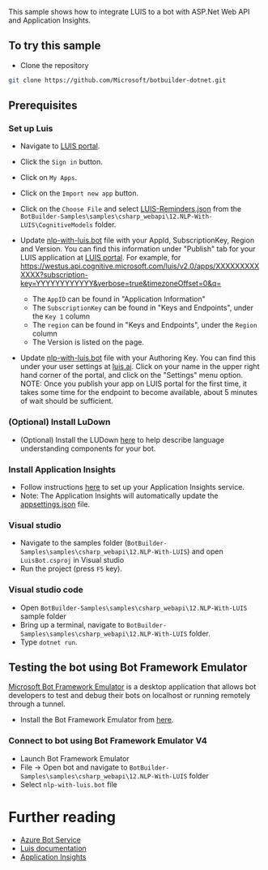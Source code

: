 ﻿﻿This sample shows how to integrate LUIS to a bot with ASP.Net Web API and Application Insights. 

## To try this sample
- Clone the repository
```bash
git clone https://github.com/Microsoft/botbuilder-dotnet.git
```
## Prerequisites
### Set up Luis
- Navigate to [LUIS portal](https://www.luis.ai).
- Click the `Sign in` button.
- Click on `My Apps`.
- Click on the `Import new app` button.
- Click on the `Choose File` and select [LUIS-Reminders.json](LUIS-Reminders.json) from the `BotBuilder-Samples\samples\csharp_webapi\12.NLP-With-LUIS\CognitiveModels` folder.
- Update [nlp-with-luis.bot](nlp-with-luis.bot) file with your AppId, SubscriptionKey, Region and Version. 
    You can find this information under "Publish" tab for your LUIS application at [LUIS portal](https://www.luis.ai).  For example, for https://westus.api.cognitive.microsoft.com/luis/v2.0/apps/XXXXXXXXXXXXX?subscription-key=YYYYYYYYYYYY&verbose=true&timezoneOffset=0&q= 

    - The `AppID` can be found in "Application Information"
    - The `SubscriptionKey` can be found in "Keys and Endpoints", under the `Key 1` column
    - The `region` can be found in "Keys and Endpoints", under the `Region` column
    - The Version is listed on the page.

- Update [nlp-with-luis.bot](nlp-with-luis.bot) file with your Authoring Key.
    You can find this under your user settings at [luis.ai](https://www.luis.ai). Click on your name in the upper right hand corner of the portal, and click on the "Settings" menu option.
NOTE: Once you publish your app on LUIS portal for the first time, it takes some time for the endpoint to become available, about 5 minutes of wait should be sufficient.
### (Optional) Install LuDown
- (Optional) Install the LUDown [here](https://github.com/Microsoft/botbuilder-tools/tree/master/packages/Ludown) to help describe language understanding components for your bot.
### Install Application Insights
  -  Follow instructions [here](https://docs.microsoft.com/en-us/azure/application-insights/app-insights-asp-net-core) to set up your Application Insights service.
  - Note: The Application Insights will automatically update the [appsettings.json](appsettings.json) file.
### Visual studio
- Navigate to the samples folder (`BotBuilder-Samples\samples\csharp_webapi\12.NLP-With-LUIS`) and open `LuisBot.csproj` in Visual studio 
- Run the project (press `F5` key). 
### Visual studio code
- Open `BotBuilder-Samples\samples\csharp_webapi\12.NLP-With-LUIS` sample folder
- Bring up a terminal, navigate to `BotBuilder-Samples\samples\csharp_webapi\12.NLP-With-LUIS` folder.
- Type `dotnet run`.
## Testing the bot using Bot Framework Emulator
[Microsoft Bot Framework Emulator](https://github.com/microsoft/botframework-emulator) is a desktop application that allows bot developers to test and debug their bots on localhost or running remotely through a tunnel.
- Install the Bot Framework Emulator from [here](https://aka.ms/botframeworkemulator).
### Connect to bot using Bot Framework Emulator V4
- Launch Bot Framework Emulator
- File -> Open bot and navigate to `BotBuilder-Samples\samples\csharp_webapi\12.NLP-With-LUIS` folder
- Select `nlp-with-luis.bot` file
# Further reading
- [Azure Bot Service](https://docs.microsoft.com/en-us/azure/bot-service/bot-service-overview-introduction?view=azure-bot-service-4.0)
- [Luis documentation](https://docs.microsoft.com/en-us/azure/cognitive-services/LUIS/)
- [Application Insights](https://azure.microsoft.com/en-us/services/application-insights/)